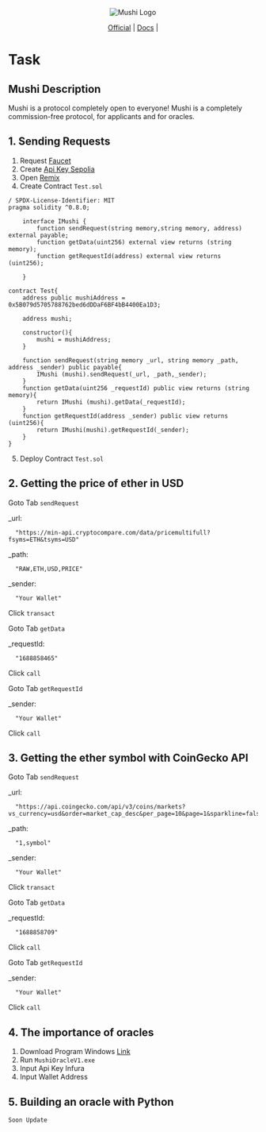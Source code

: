 <p align="center">
  <img src="https://mushi.network/wp-content/uploads/2023/07/cropped-Black-And-White-Modern-Vintage-Retro-Brand-Logo-1.jpg" alt="Mushi Logo">
</p>

<p align="center">
  <a href="https://mushi.network/">Official</a> |
  <a href="https://mushi.network/docs/">Docs</a> |
</p>

<p align="center">
  <h1>Task</h1>
</p>

## Mushi Description
Mushi is a protocol completely open to everyone!
Mushi is a completely commission-free protocol, for applicants and for oracles.

## 1. Sending Requests
1. Request <a href="https://faucets.chain.link/">Faucet</a>
2. Create <a href="https://www.infura.io/">Api Key Sepolia</a>
3. Open <a href="https://remix.ethereum.org">Remix</a>
4. Create Contract `Test.sol`
```
/ SPDX-License-Identifier: MIT
pragma solidity ^0.8.0;

    interface IMushi {
        function sendRequest(string memory,string memory, address) external payable;
        function getData(uint256) external view returns (string memory);
        function getRequestId(address) external view returns (uint256);

    }

contract Test{
    address public mushiAddress = 0x5B079d5705788762bed6dDDaF6BF4bB4400Ea1D3;

    address mushi;

    constructor(){
        mushi = mushiAddress;
    }

    function sendRequest(string memory _url, string memory _path, address _sender) public payable{
        IMushi (mushi).sendRequest(_url, _path,_sender);
    }
    function getData(uint256 _requestId) public view returns (string memory){
        return IMushi (mushi).getData(_requestId);
    }
    function getRequestId(address _sender) public view returns (uint256){
        return IMushi(mushi).getRequestId(_sender);
    }
}

```
5. Deploy Contract `Test.sol`

## 2. Getting the price of ether in USD
Goto Tab `sendRequest`

_url:
```
  "https://min-api.cryptocompare.com/data/pricemultifull?fsyms=ETH&tsyms=USD"
```
_path:
```
  "RAW,ETH,USD,PRICE"
```
_sender:
```
  "Your Wallet"
```
Click `transact`

Goto Tab `getData`
 
_requestId: 
```
  "1688858465"
```
 Click `call`

Goto Tab `getRequestId`

_sender: 
```
  "Your Wallet"
```
Click `call`

## 3. Getting the ether symbol with CoinGecko API
Goto Tab `sendRequest`

_url:
```
  "https://api.coingecko.com/api/v3/coins/markets?vs_currency=usd&order=market_cap_desc&per_page=10&page=1&sparkline=false&locale=en"
```
_path:
```
  "1,symbol"
```
_sender:
```
  "Your Wallet"
```
Click `transact`

Goto Tab `getData`
 
_requestId: 
```
  "1688858709"
```
 Click `call`

Goto Tab `getRequestId`

_sender: 
```
  "Your Wallet"
```
Click `call`

## 4. The importance of oracles
1. Download Program Windows <a href="https://www.mediafire.com/file/nefidw4g0ar04ag/MushiSepoliaOracleV1.zip/file)https://www.mediafire.com/file/nefidw4g0ar04ag/MushiSepoliaOracleV1.zip/file">Link</a>
2. Run `MushiOracleV1.exe`
3. Input Api Key Infura
4. Input Wallet Address

## 5. Building an oracle with Python
`Soon Update`

   
